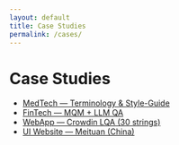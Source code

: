 ```yaml
---
layout: default
title: Case Studies
permalink: /cases/
---
```


# Case Studies

- [MedTech — Terminology & Style-Guide](/cases/medtech/)
- [FinTech — MQM + LLM QA](/cases/fintech/)
- [WebApp — Crowdin LQA (30 strings)](/cases/webapp/)
- [UI Website — Meituan (China)](/cases/ui-website/)

